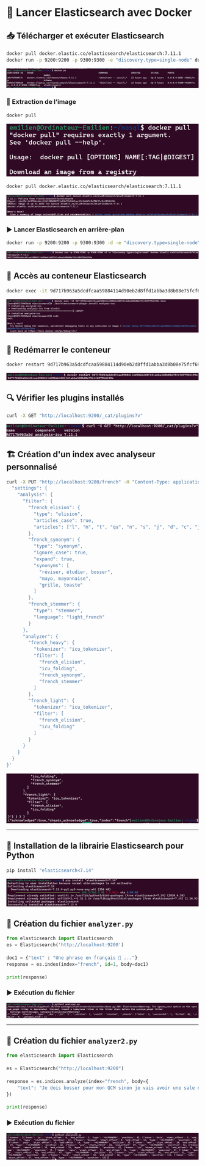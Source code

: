 # 🚀 Lancer Elasticsearch avec Docker

## 📥 Télécharger et exécuter Elasticsearch

```bash
docker pull docker.elastic.co/elasticsearch/elasticsearch:7.11.1
docker run -p 9200:9200 -p 9300:9300 -e "discovery.type=single-node" docker.elastic.co/elasticsearch/elasticsearch:7.11.1
```
![Téléchargement et exécution](picture/image.png)

### 📌 Extraction de l’image
```bash
docker pull
```
![Extraction de l’image](picture/image-1.png)

```bash
docker pull docker.elastic.co/elasticsearch/elasticsearch:7.11.1
```
![Téléchargement spécifique](picture/image-2.png)

### ▶️ Lancer Elasticsearch en arrière-plan
```bash
docker run -p 9200:9200 -p 9300:9300 -d -e "discovery.type=single-node" docker.elastic.co/elasticsearch/elasticsearch:7.11.1
```
![Exécution en arrière-plan](picture/image-3.png)

## 🔗 Accès au conteneur Elasticsearch
```bash
docker exec -it 9d717b963a5dcdfcaa59884114d90eb2d8ffd1abba3d8b08e75fcf6979b4199e bash
```
![Connexion au conteneur](picture/image-4.png)

## 🔄 Redémarrer le conteneur
```bash
docker restart 9d717b963a5dcdfcaa59884114d90eb2d8ffd1abba3d8b08e75fcf6979b4199e
```
![Redémarrage du conteneur](picture/image-5.png)

## 🔍 Vérifier les plugins installés
```bash
curl -X GET "http://localhost:9200/_cat/plugins?v"
```
![Vérification des plugins](picture/image-6.png)

## 🏗️ Création d'un index avec analyseur personnalisé
```bash
curl -X PUT "http://localhost:9200/french" -H "Content-Type: application/json" -d '{
  "settings": {
    "analysis": {
      "filter": {
        "french_elision": {
          "type": "elision",
          "articles_case": true,
          "articles": ["l", "m", "t", "qu", "n", "s", "j", "d", "c", "jusqu", "quoiqu", "lorsqu", "puisqu"]
        },
        "french_synonym": {
          "type": "synonym",
          "ignore_case": true,
          "expand": true,
          "synonyms": [
            "réviser, étudier, bosser",
            "mayo, mayonnaise",
            "grille, toaste"
          ]
        },
        "french_stemmer": {
          "type": "stemmer",
          "language": "light_french"
        }
      },
      "analyzer": {
        "french_heavy": {
          "tokenizer": "icu_tokenizer",
          "filter": [
            "french_elision",
            "icu_folding",
            "french_synonym",
            "french_stemmer"
          ]
        },
        "french_light": {
          "tokenizer": "icu_tokenizer",
          "filter": [
            "french_elision",
            "icu_folding"
          ]
        }
      }
    }
  }
}'
```
![Création de l’index](picture/image-7.png)

---

## 🐍 Installation de la librairie Elasticsearch pour Python
```bash
pip install "elasticsearch<7.14"
```
![Installation Elasticsearch Python](picture/image-8.png)

## 📝 Création du fichier `analyzer.py`
```python
from elasticsearch import Elasticsearch
es = Elasticsearch('http://localhost:9200')

doc1 = {"text" : "Une phrase en français 🙂 ..."}
response = es.index(index="french", id=1, body=doc1)

print(response)
```
### ▶️ Exécution du fichier
![Lancement `analyzer.py`](picture/image-9.png)

---

## 📝 Création du fichier `analyzer2.py`
```python
from elasticsearch import Elasticsearch

es = Elasticsearch("http://localhost:9200")

response = es.indices.analyze(index="french", body={
    "text": "Je dois bosser pour mon QCM sinon je vais avoir une sale note :( ..."
})

print(response)
```
### ▶️ Exécution du fichier
![Lancement `analyzer2.py`](picture/image-10.png)
